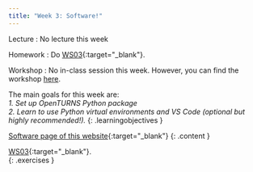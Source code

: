 ```yaml
---
title: "Week 3: Software!"
---
```


Lecture
: No lecture this week

Homework
: Do [WS03](https://teachbooks.github.io/HOS-workbook/2024/workshop/03.html){:target="_blank"}.

Workshop
: No in-class session this week. However, you can find the workshop [here](https://teachbooks.github.io/HOS-workbook/2024/workshop/03.html).

<!-- Holidays
: None -->

The main goals for this week are:<br>
<i>1. Set up OpenTURNS Python package</i><br>
<i>2. Learn to use Python virtual environments and VS Code (optional but highly recommended!).</i>
{: .learningobjectives }

[Software page of this website](https://tudelft-citg.github.io/HOS-prob-design-24/software/){:target="_blank"}
{: .content }

[WS03](https://teachbooks.github.io/HOS-workbook/2024/workshop/03.html){:target="_blank"}.<br>
{: .exercises }